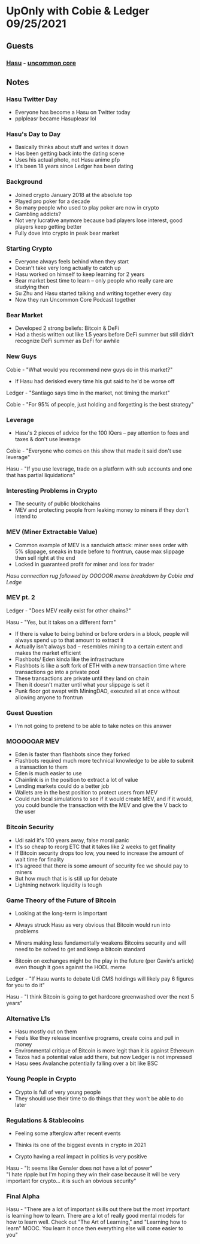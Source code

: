 # UpOnly with Cobie & Ledger 09/25/2021
## Guests

### [**Hasu**](https://twitter.com/hasufl) - [uncommon core](https://uncommoncore.co/)

## Notes

### Hasu Twitter Day

- Everyone has become a Hasu on Twitter today
- pplpleasr became Hasupleasr lol

### Hasu's Day to Day

- Basically thinks about stuff and writes it down
- Has been getting back into the dating scene
- Uses his actual photo, not Hasu anime pfp
- It's been 18 years since Ledger has been dating

### Background

- Joined crypto January 2018 at the absolute top
- Played pro poker for a decade
- So many people who used to play poker are now in crypto
- Gambling addicts?
- Not very lucrative anymore because bad players lose interest, good players keep getting better
- Fully dove into crypto in peak bear market

### Starting Crypto
- Everyone always feels behind when they start
- Doesn't take very long actually to catch up
- Hasu worked on himself to keep learning for 2 years
- Bear market best time to learn – only people who really care are studying then
- Su Zhu and Hasu started talking and writing together every day
- Now they run Uncommon Core Podcast together

### Bear Market

- Developed 2 strong beliefs: Bitcoin & DeFi
- Had a thesis written out like 1.5 years before DeFi summer but still didn't recognize DeFi summer as DeFi for awhile

### New Guys

Cobie - "What would you recommend new guys do in this market?"

- If Hasu had derisked every time his gut said to he'd be worse off

Ledger - "Santiago says time in the market, not timing the market"

Cobie - "For 95% of people, just holding and forgetting is the best strategy"

### Leverage

- Hasu's 2 pieces of advice for the 100 IQers – pay attention to fees and taxes & don't use leverage

Cobie - "Everyone who comes on this show that made it said don't use leverage"

Hasu - "If you use leverage, trade on a platform with sub accounts and one that has partial liquidations"

### Interesting Problems in Crypto

- The security of public blockchains
- MEV and protecting people from leaking money to miners if they don't intend to

### MEV (Miner Extractable Value)

- Common example of MEV is a sandwich attack: miner sees order with 5% slippage, sneaks in trade before to frontrun, cause max slippage then sell right at the end
- Locked in guaranteed profit for miner and loss for trader

*Hasu connection rug followed by OOOOOR meme breakdown by Cobie and Ledge*

### MEV pt. 2

Ledger - "Does MEV really exist for other chains?"

Hasu - "Yes, but it takes on a different form"
 
- If there is value to being behind or before orders in a block, people will always spend up to that amount to extract it
- Actually isn't always bad – resembles mining to a certain extent and makes the market efficient
- Flashbots/ Eden kinda like the infrastructure
- Flashbots is like a soft fork of ETH with a new transaction time where transactions go into a private pool
- These transactions are private until they land on chain
- Then it doesn't matter until what your slippage is set it
- Punk floor got swept with MiningDAO, executed all at once without allowing anyone to frontrun

### Guest Question

- I'm not going to pretend to be able to take notes on this answer

### MOOOOOAR MEV

- Eden is faster than flashbots since they forked
- Flashbots required much more technical knowledge to be able to submit a transaction to them
- Eden is much easier to use
- Chainlink is in the position to extract a lot of value
- Lending markets could do a better job
- Wallets are in the best position to protect users from MEV
- Could run local simulations to see if it would create MEV, and if it would, you could bundle the transaction with the MEV and give the V back to the user

### Bitcoin Security

- Udi said it's 100 years away, false moral panic
- It's so cheap to reorg ETC that it takes like 2 weeks to get finality
- If Bitcoin security drops too low, you need to increase the amount of wait time for finality
- It's agreed that there is some amount of security fee we should pay to miners
- But how much that is is still up for debate
- Lightning network liquidity is tough

### Game Theory of the Future of Bitcoin
 - Looking at the long-term is important
 - Always struck Hasu as very obvious that Bitcoin would run into problems

- Miners making less fundamentally weakens Bitcoins security and will need to be solved to get and keep a bitcoin standard

- Bitcoin on exchanges might be the play in the future (per Gavin's article) even though it goes against the HODL meme

Ledger - "If Hasu wants to debate Udi CMS holdings will likely pay 6 figures for you to do it"

Hasu - "I think Bitcoin is going to get hardcore greenwashed over the next 5 years"

### Alternative L1s

- Hasu mostly out on them
- Feels like they release incentive programs, create coins and pull in money
- Environmental critique of Bitcoin is more legit than it is against Ethereum
- Tezos had a potential value add there, but now Ledger is not impressed
- Hasu sees Avalanche potentially falling over a bit like BSC

### Young People in Crypto
- Crypto is full of very young people
- They should use their time to do things that they won't be able to do later

### Regulations & Stablecoins

- Feeling some afterglow after recent events
- Thinks its one of the biggest events in crypto in 2021

- Crypto having a real impact in politics is very positive

Hasu - "It seems like Gensler does not have a lot of power"
<br> "I hate ripple but I'm hoping they win their case because it will be very important for crypto… it is such an obvious security"

### Final Alpha

Hasu - "There are a lot of important skills out there but the most important is learning how to learn. There are a lot of really good mental models for how to learn well. Check out "The Art of Learning," and "Learning how to learn" MOOC. You learn it once then everything else will come easier to you"
